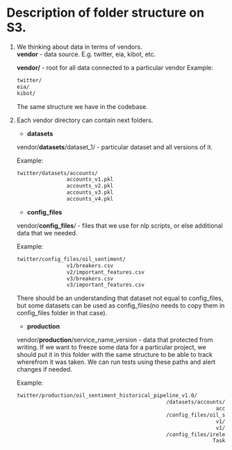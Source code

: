 # Description of folder structure on S3.

1. We thinking about data in terms of vendors.  
   **vendor** - data source. E.g. twitter, eia, kibot, etc.
   
   **vendor/** - root for all data connected to a particular vendor
    Example:
    ```bash
    twitter/
    eia/
    kibot/
    ```
    The same structure we have in the codebase.
2. Each vendor directory can contain next folders.
    - **datasets**
  
    vendor/**datasets**/dataset_1/ - particular dataset and all versions of it.

    Example: 
    ```bash
    twitter/datasets/accounts/
                    accounts_v1.pkl
                    accounts_v2.pkl
                    accounts_v3.pkl
                    accounts_v4.pkl      
    ```
    
    - **config_files**
    
    vendor/**config_files**/ - files that we use for nlp scripts, or else 
    additional data that we needed.
    
    Example:
    ```bash
    twitter/config_files/oil_sentiment/
                    v1/breakers.csv
                    v2/important_features.csv
                    v3/breakers.csv
                    v3/important_features.csv
    ```
     There should be an understanding that dataset not equal to config_files,
      but some datasets can be used as config_files(no needs to copy them in
      config_files folder in that case).
    
    - **production**
    
    vendor/**production**/service_name_version - data that protected from 
    writing. If we want to freeze some data for a particular project, we should
    put it in this folder with the same structure to be able to track wherefrom
    it was taken. We can run tests using these paths and alert changes if needed.
    
    Example:
    ```bash
    twitter/production/oil_sentiment_historical_pipeline_v1.0/
                                                    /datasets/accounts/
                                                                    accounts_v4.pkl
                                                    /config_files/oil_sentiment/
                                                                    v1/breakers.csv
                                                                    v1/important_features.csv
                                                    /config_files/irelevance_model/
                                                                   Task134_CatBoost_irrelevance_classifier_20190709.pkl
    ```